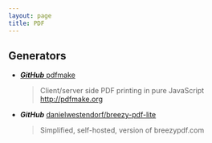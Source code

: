```yaml
---
layout: page
title: PDF
---
```


## Generators

* [***GitHub*** pdfmake](https://github.com/bpampuch/pdfmake)
  > Client/server side PDF printing in pure JavaScript http://pdfmake.org

* ***GitHub*** [danielwestendorf/breezy-pdf-lite](https://github.com/danielwestendorf/breezy-pdf-lite)
  > Simplified, self-hosted, version of breezypdf.com
  
